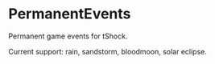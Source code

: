 # PermanentEvents
Permanent game events for tShock.

Current support: rain, sandstorm, bloodmoon, solar eclipse.
